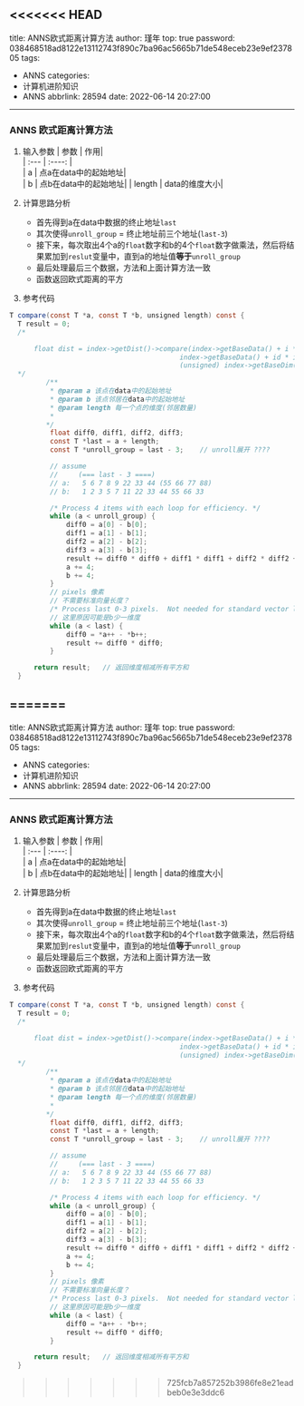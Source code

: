 <<<<<<< HEAD
---
title: ANNS欧式距离计算方法
author: 瑾年
top: true
password: 038468518ad8122e13112743f890c7ba96ac5665b71de548eceb23e9ef237805
tags:
  - ANNS
categories:
  - 计算机进阶知识
  - ANNS
abbrlink: 28594
date: 2022-06-14 20:27:00
---
### ANNS 欧式距离计算方法
1. 输入参数
    | 参数      | 作用|     
    | :---        |    :----:   |     
    | a     | 点a在data中的起始地址|   
    | b | 点b在data中的起始地址|
    | length | data的维度大小|
    
2. 计算思路分析
    *  首先得到a在data中数据的终止地址`last`
    *  其次使得`unroll_group` = 终止地址前三个地址(`last-3`)
    *  接下来，每次取出4个a的`float`数字和b的4个`float`数字做乘法，然后将结果累加到`reslut`变量中，直到a的地址值**等于**`unroll_group`
    *  最后处理最后三个数据，方法和上面计算方法一致
    *  函数返回欧式距离的平方
3. 参考代码
  ```java
  T compare(const T *a, const T *b, unsigned length) const {
    T result = 0;
    /*

        float dist = index->getDist()->compare(index->getBaseData() + i * index->getBaseDim(),
                                            index->getBaseData() + id * index->getBaseDim(),
                                            (unsigned) index->getBaseDim());
    */
           /**
            * @param a 该点在data中的起始地址
            * @param b 该点邻居在data中的起始地址
            * @param length 每一个点的维度(邻居数量)
            * 
           */
            float diff0, diff1, diff2, diff3;
            const T *last = a + length;
            const T *unroll_group = last - 3;    // unroll展开 ????

            // assume
            //     (=== last - 3 ====)
            // a:   5 6 7 8 9 22 33 44 (55 66 77 88)
            // b:   1 2 3 5 7 11 22 33 44 55 66 33

            /* Process 4 items with each loop for efficiency. */
            while (a < unroll_group) {
                diff0 = a[0] - b[0];
                diff1 = a[1] - b[1];
                diff2 = a[2] - b[2];
                diff3 = a[3] - b[3];
                result += diff0 * diff0 + diff1 * diff1 + diff2 * diff2 + diff3 * diff3;
                a += 4;
                b += 4;
            }
            // pixels 像素
            // 不需要标准向量长度？
            /* Process last 0-3 pixels.  Not needed for standard vector lengths. */
            // 这里原因可能是b少一维度
            while (a < last) {
                diff0 = *a++ - *b++;
                result += diff0 * diff0;
            }

        return result;   // 返回维度相减所有平方和
    }
  ```
=======
---
title: ANNS欧式距离计算方法
author: 瑾年
top: true
password: 038468518ad8122e13112743f890c7ba96ac5665b71de548eceb23e9ef237805
tags:
  - ANNS
categories:
  - 计算机进阶知识
  - ANNS
abbrlink: 28594
date: 2022-06-14 20:27:00
---
### ANNS 欧式距离计算方法
1. 输入参数
    | 参数      | 作用|     
    | :---        |    :----:   |     
    | a     | 点a在data中的起始地址|   
    | b | 点b在data中的起始地址|
    | length | data的维度大小|
    
2. 计算思路分析
    *  首先得到a在data中数据的终止地址`last`
    *  其次使得`unroll_group` = 终止地址前三个地址(`last-3`)
    *  接下来，每次取出4个a的`float`数字和b的4个`float`数字做乘法，然后将结果累加到`reslut`变量中，直到a的地址值**等于**`unroll_group`
    *  最后处理最后三个数据，方法和上面计算方法一致
    *  函数返回欧式距离的平方
3. 参考代码
  ```java
  T compare(const T *a, const T *b, unsigned length) const {
    T result = 0;
    /*

        float dist = index->getDist()->compare(index->getBaseData() + i * index->getBaseDim(),
                                            index->getBaseData() + id * index->getBaseDim(),
                                            (unsigned) index->getBaseDim());
    */
           /**
            * @param a 该点在data中的起始地址
            * @param b 该点邻居在data中的起始地址
            * @param length 每一个点的维度(邻居数量)
            * 
           */
            float diff0, diff1, diff2, diff3;
            const T *last = a + length;
            const T *unroll_group = last - 3;    // unroll展开 ????

            // assume
            //     (=== last - 3 ====)
            // a:   5 6 7 8 9 22 33 44 (55 66 77 88)
            // b:   1 2 3 5 7 11 22 33 44 55 66 33

            /* Process 4 items with each loop for efficiency. */
            while (a < unroll_group) {
                diff0 = a[0] - b[0];
                diff1 = a[1] - b[1];
                diff2 = a[2] - b[2];
                diff3 = a[3] - b[3];
                result += diff0 * diff0 + diff1 * diff1 + diff2 * diff2 + diff3 * diff3;
                a += 4;
                b += 4;
            }
            // pixels 像素
            // 不需要标准向量长度？
            /* Process last 0-3 pixels.  Not needed for standard vector lengths. */
            // 这里原因可能是b少一维度
            while (a < last) {
                diff0 = *a++ - *b++;
                result += diff0 * diff0;
            }

        return result;   // 返回维度相减所有平方和
    }
  ```
>>>>>>> 725fcb7a857252b3986fe8e21eadbeb0e3e3ddc6
